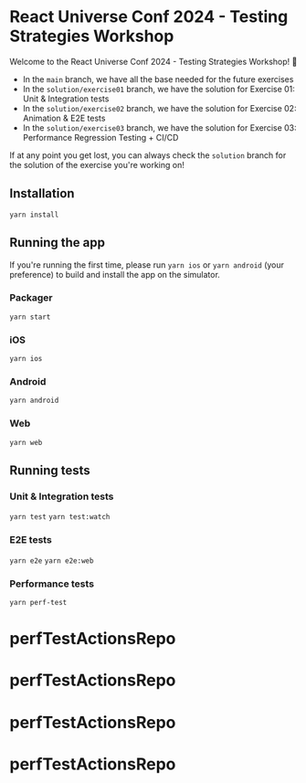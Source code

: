 # React Universe Conf 2024 - Testing Strategies Workshop

Welcome to the React Universe Conf 2024 - Testing Strategies Workshop! 🚀

- In the `main` branch, we have all the base needed for the future exercises
- In the `solution/exercise01` branch, we have the solution for Exercise 01: Unit & Integration tests
- In the `solution/exercise02` branch, we have the solution for Exercise 02: Animation & E2E tests
- In the `solution/exercise03` branch, we have the solution for Exercise 03: Performance Regression Testing + CI/CD

If at any point you get lost, you can always check the `solution` branch for the solution of the exercise you're working on!

## Installation

```yarn install```

## Running the app

If you're running the first time, please run `yarn ios` or `yarn android` (your preference) to build and install the app on the simulator.

### Packager

```yarn start```

### iOS

```yarn ios```

### Android

```yarn android```

### Web

```yarn web```

## Running tests

### Unit & Integration tests

```yarn test```
```yarn test:watch```

### E2E tests

```yarn e2e```
```yarn e2e:web```

### Performance tests
```yarn perf-test```
# perfTestActionsRepo
# perfTestActionsRepo
# perfTestActionsRepo
# perfTestActionsRepo
